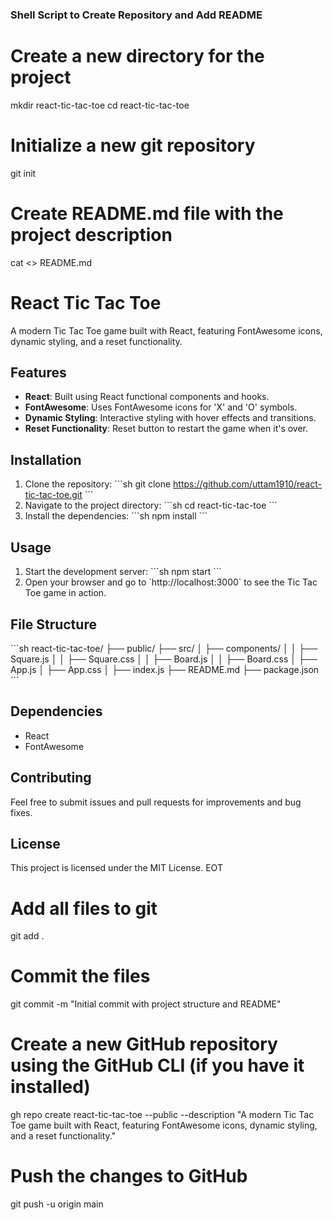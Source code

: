 
### Shell Script to Create Repository and Add README


# Create a new directory for the project
mkdir react-tic-tac-toe
cd react-tic-tac-toe

# Initialize a new git repository
git init

# Create README.md file with the project description
cat <<EOT >> README.md
# React Tic Tac Toe

A modern Tic Tac Toe game built with React, featuring FontAwesome icons, dynamic styling, and a reset functionality.

## Features

- **React**: Built using React functional components and hooks.
- **FontAwesome**: Uses FontAwesome icons for 'X' and 'O' symbols.
- **Dynamic Styling**: Interactive styling with hover effects and transitions.
- **Reset Functionality**: Reset button to restart the game when it's over.

## Installation

1. Clone the repository:
   \`\`\`sh
   git clone https://github.com/uttam1910/react-tic-tac-toe.git
   \`\`\`
2. Navigate to the project directory:
   \`\`\`sh
   cd react-tic-tac-toe
   \`\`\`
3. Install the dependencies:
   \`\`\`sh
   npm install
   \`\`\`

## Usage

1. Start the development server:
   \`\`\`sh
   npm start
   \`\`\`
2. Open your browser and go to \`http://localhost:3000\` to see the Tic Tac Toe game in action.

## File Structure

\`\`\`sh
react-tic-tac-toe/
├── public/
├── src/
│   ├── components/
│   │   ├── Square.js
│   │   ├── Square.css
│   │   ├── Board.js
│   │   ├── Board.css
│   ├── App.js
│   ├── App.css
│   ├── index.js
├── README.md
├── package.json
\`\`\`

## Dependencies

- React
- FontAwesome

## Contributing

Feel free to submit issues and pull requests for improvements and bug fixes.

## License

This project is licensed under the MIT License.
EOT

# Add all files to git
git add .

# Commit the files
git commit -m "Initial commit with project structure and README"

# Create a new GitHub repository using the GitHub CLI (if you have it installed)
gh repo create react-tic-tac-toe --public --description "A modern Tic Tac Toe game built with React, featuring FontAwesome icons, dynamic styling, and a reset functionality."

# Push the changes to GitHub
git push -u origin main

